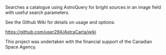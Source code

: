 Searches a catalogue using AstroQuery for bright sources in an image field with useful search parameters.

See the Github Wiki for details on usage and options:

https://github.com/user29A/AstraCarta/wiki

This project was undertaken with the financial support of the Canadian Space Agency.
